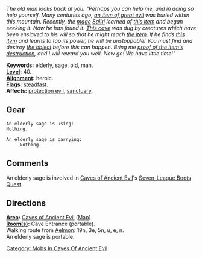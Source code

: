 *The old man looks back at you. "Perhaps you can help me, and in doing
so help yourself. Many centuries ago, [an item of great
evil](Evil_Crystal.md "wikilink") was buried within this mountain.
Recently, the [mage](:Category:_Mages.md "wikilink")
[Saliri](Saliri.md "wikilink") learned of [this
item](Evil_Crystal.md "wikilink") and began seeking it. Now he has found
it. [This cave](:Category:_Caves_Of_Ancient_Evil.md "wikilink") was dug
by creatures which have been enslaved to his will so that he might reach
[the item](Evil_Crystal.md "wikilink"). If he finds [this
item](Evil_Crystal.md "wikilink") and learns to tap its power, he will
be unstoppable! You must find and destroy [the
object](Evil_Crystal.md "wikilink") before this can happen. Bring me
[proof of the item's destruction](Shard_Of_Crystal.md "wikilink"), and I
will reward you well. Now go! We have little time!"*

**Keywords:** elderly, sage, old, man.  
**[Level](Level.md "wikilink"):** 40.  
**[Alignment](Alignment.md "wikilink"):** heroic.  
**[Flags](:Category:_Mob_Types.md "wikilink"):**
[steadfast](Sentinel_Mobs.md "wikilink").  
**Affects:** [protection evil](Protection_Evil.md "wikilink"),
[sanctuary](Sanctuary.md "wikilink").  

## Gear

`An elderly sage is using:`  
`Nothing.`

`An elderly sage is carrying:`  
`     Nothing.`

## Comments

An elderly sage is involved in [Caves of Ancient
Evil](:Category:_Caves_Of_Ancient_Evil.md "wikilink")'s [Seven-League
Boots Quest](Seven-League_Boots_Quest.md "wikilink").

## Directions

**[Area](:Category:_Areas.md "wikilink"):** [Caves of Ancient
Evil](:Category:_Caves_Of_Ancient_Evil.md "wikilink")
([Map](Caves_Of_Ancient_Evil_Map.md "wikilink")).  
**[Room(s)](:Category:_Rooms.md "wikilink"):** Cave Entrance
(portable).  
Walking route from [Aelmon](Aelmon.md "wikilink"): 19n, 3e, 5n, u, e,
n.  
An elderly sage is portable.  

[Category: Mobs In Caves Of Ancient
Evil](Category:_Mobs_In_Caves_Of_Ancient_Evil "wikilink")
